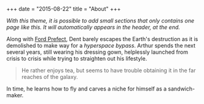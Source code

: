 +++
date = "2015-08-22"
title = "About"
+++

_With this theme, it is possible to add small sections that only contains one page like this. It will 
automatically appears in the header, at the end._

Along with [Ford Prefect](https://en.wikipedia.org/wiki/Ford_Prefect_\(character\)), Dent barely escapes the 
Earth's destruction as it is demolished to make way for a *hyperspace bypass*. Arthur spends the next 
several years, still wearing his dressing gown, helplessly launched from crisis to crisis while trying to 
straighten out his lifestyle.  
 
> He rather enjoys tea, but seems to have trouble obtaining it in the far reaches of the galaxy.  
 
In time, he learns how to fly and carves a niche for himself as a sandwich-maker.
